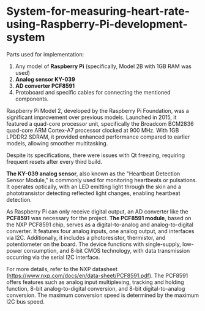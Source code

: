 # System-for-measuring-heart-rate-using-Raspberry-Pi-development-system

Parts used for implementation:

1) Any model of **Raspberry Pi** (specifically, Model 2B with 1GB RAM was used)
2) **Analog sensor KY-039**
3) **AD converter PCF8591**
4) Protoboard and specific cables for connecting the mentioned components.
   
Raspberry Pi Model 2, developed by the Raspberry Pi Foundation, was a significant improvement over previous models. Launched in 2015, it featured a quad-core processor unit, specifically the Broadcom BCM2836 quad-core ARM Cortex-A7 processor clocked at 900 MHz. With 1GB LPDDR2 SDRAM, it provided enhanced performance compared to earlier models, allowing smoother multitasking.

Despite its specifications, there were issues with Qt freezing, requiring frequent resets after every third build.

**The KY-039 analog sensor**, also known as the "Heartbeat Detection Sensor Module," is commonly used for monitoring heartbeats or pulsations. It operates optically, with an LED emitting light through the skin and a phototransistor detecting reflected light changes, enabling heartbeat detection.

As Raspberry Pi can only receive digital output, an AD converter like the **PCF8591** was necessary for the project. **The PCF8591 module**, based on the NXP PCF8591 chip, serves as a digital-to-analog and analog-to-digital converter. It features four analog inputs, one analog output, and interfaces via I2C. Additionally, it includes a photoresistor, thermistor, and potentiometer on the board. The device functions with single-supply, low-power consumption, and 8-bit CMOS technology, with data transmission occurring via the serial I2C interface.

For more details, refer to the NXP datasheet (https://www.nxp.com/docs/en/data-sheet/PCF8591.pdf). The PCF8591 offers features such as analog input multiplexing, tracking and holding function, 8-bit analog-to-digital conversion, and 8-bit digital-to-analog conversion. The maximum conversion speed is determined by the maximum I2C bus speed.
